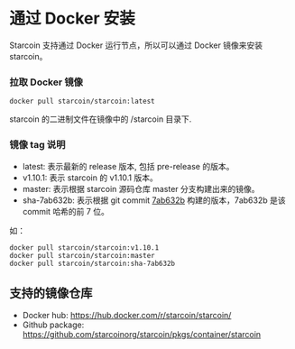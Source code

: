 # 通过 Docker 安装

Starcoin 支持通过 Docker 运行节点，所以可以通过 Docker 镜像来安装 starcoin。

### 拉取 Docker 镜像

```shell
docker pull starcoin/starcoin:latest
```

starcoin 的二进制文件在镜像中的 /starcoin 目录下.


### 镜像 tag 说明

* latest: 表示最新的 release 版本, 包括 pre-release 的版本。
* v1.10.1: 表示 starcoin 的 v1.10.1 版本。
* master: 表示根据 starcoin 源码仓库 master 分支构建出来的镜像。
* sha-7ab632b: 表示根据 git commit [7ab632b](https://github.com/starcoinorg/starcoin/commit/7ab632b36a039439d424c83951ca8d2366d311c7) 构建的版本，7ab632b 是该 commit 哈希的前 7 位。 

如：

```shell
docker pull starcoin/starcoin:v1.10.1
docker pull starcoin/starcoin:master
docker pull starcoin/starcoin:sha-7ab632b
```

## 支持的镜像仓库

* Docker hub: https://hub.docker.com/r/starcoin/starcoin/
* Github package: https://github.com/starcoinorg/starcoin/pkgs/container/starcoin

